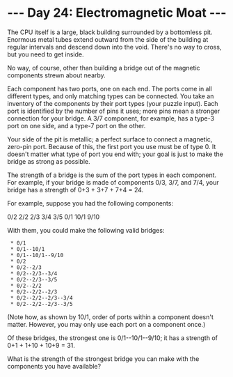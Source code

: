# --- Day 24: Electromagnetic Moat ---

   The CPU itself is a large, black building surrounded by a bottomless pit.
   Enormous metal tubes extend outward from the side of the building at
   regular intervals and descend down into the void. There's no way to cross,
   but you need to get inside.

   No way, of course, other than building a bridge out of the magnetic
   components strewn about nearby.

   Each component has two ports, one on each end. The ports come in all
   different types, and only matching types can be connected. You take an
   inventory of the components by their port types (your puzzle input). Each
   port is identified by the number of pins it uses; more pins mean a
   stronger connection for your bridge. A 3/7 component, for example, has a
   type-3 port on one side, and a type-7 port on the other.

   Your side of the pit is metallic; a perfect surface to connect a magnetic,
   zero-pin port. Because of this, the first port you use must be of type 0.
   It doesn't matter what type of port you end with; your goal is just to
   make the bridge as strong as possible.

   The strength of a bridge is the sum of the port types in each component.
   For example, if your bridge is made of components 0/3, 3/7, and 7/4, your
   bridge has a strength of 0+3 + 3+7 + 7+4 = 24.

   For example, suppose you had the following components:

 0/2
 2/2
 2/3
 3/4
 3/5
 0/1
 10/1
 9/10

   With them, you could make the following valid bridges:

     * 0/1
     * 0/1--10/1
     * 0/1--10/1--9/10
     * 0/2
     * 0/2--2/3
     * 0/2--2/3--3/4
     * 0/2--2/3--3/5
     * 0/2--2/2
     * 0/2--2/2--2/3
     * 0/2--2/2--2/3--3/4
     * 0/2--2/2--2/3--3/5

   (Note how, as shown by 10/1, order of ports within a component doesn't
   matter. However, you may only use each port on a component once.)

   Of these bridges, the strongest one is 0/1--10/1--9/10; it has a strength
   of 0+1 + 1+10 + 10+9 = 31.

   What is the strength of the strongest bridge you can make with the
   components you have available?

